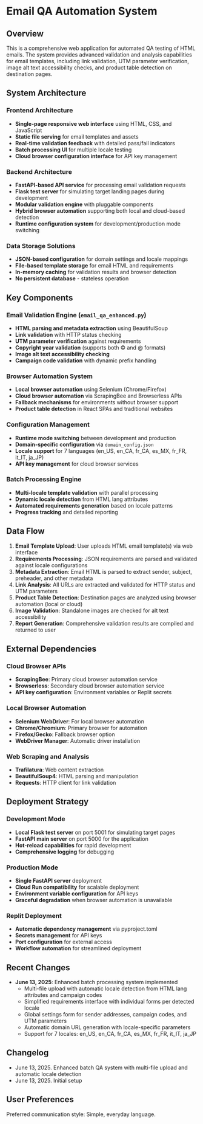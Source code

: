 # Email QA Automation System

## Overview

This is a comprehensive web application for automated QA testing of HTML emails. The system provides advanced validation and analysis capabilities for email templates, including link validation, UTM parameter verification, image alt text accessibility checks, and product table detection on destination pages.

## System Architecture

### Frontend Architecture
- **Single-page responsive web interface** using HTML, CSS, and JavaScript
- **Static file serving** for email templates and assets
- **Real-time validation feedback** with detailed pass/fail indicators
- **Batch processing UI** for multiple locale testing
- **Cloud browser configuration interface** for API key management

### Backend Architecture
- **FastAPI-based API service** for processing email validation requests
- **Flask test server** for simulating target landing pages during development
- **Modular validation engine** with pluggable components
- **Hybrid browser automation** supporting both local and cloud-based detection
- **Runtime configuration system** for development/production mode switching

### Data Storage Solutions
- **JSON-based configuration** for domain settings and locale mappings
- **File-based template storage** for email HTML and requirements
- **In-memory caching** for validation results and browser detection
- **No persistent database** - stateless operation

## Key Components

### Email Validation Engine (`email_qa_enhanced.py`)
- **HTML parsing and metadata extraction** using BeautifulSoup
- **Link validation** with HTTP status checking
- **UTM parameter verification** against requirements
- **Copyright year validation** (supports both © and @ formats)
- **Image alt text accessibility checking**
- **Campaign code validation** with dynamic prefix handling

### Browser Automation System
- **Local browser automation** using Selenium (Chrome/Firefox)
- **Cloud browser automation** via ScrapingBee and Browserless APIs
- **Fallback mechanisms** for environments without browser support
- **Product table detection** in React SPAs and traditional websites

### Configuration Management
- **Runtime mode switching** between development and production
- **Domain-specific configuration** via `domain_config.json`
- **Locale support** for 7 languages (en_US, en_CA, fr_CA, es_MX, fr_FR, it_IT, ja_JP)
- **API key management** for cloud browser services

### Batch Processing Engine
- **Multi-locale template validation** with parallel processing
- **Dynamic locale detection** from HTML lang attributes
- **Automated requirements generation** based on locale patterns
- **Progress tracking** and detailed reporting

## Data Flow

1. **Email Template Upload**: User uploads HTML email template(s) via web interface
2. **Requirements Processing**: JSON requirements are parsed and validated against locale configurations
3. **Metadata Extraction**: Email HTML is parsed to extract sender, subject, preheader, and other metadata
4. **Link Analysis**: All URLs are extracted and validated for HTTP status and UTM parameters
5. **Product Table Detection**: Destination pages are analyzed using browser automation (local or cloud)
6. **Image Validation**: Standalone images are checked for alt text accessibility
7. **Report Generation**: Comprehensive validation results are compiled and returned to user

## External Dependencies

### Cloud Browser APIs
- **ScrapingBee**: Primary cloud browser automation service
- **Browserless**: Secondary cloud browser automation service
- **API key configuration**: Environment variables or Replit secrets

### Local Browser Automation
- **Selenium WebDriver**: For local browser automation
- **Chrome/Chromium**: Primary browser for automation
- **Firefox/Gecko**: Fallback browser option
- **WebDriver Manager**: Automatic driver installation

### Web Scraping and Analysis
- **Trafilatura**: Web content extraction
- **BeautifulSoup4**: HTML parsing and manipulation
- **Requests**: HTTP client for link validation

## Deployment Strategy

### Development Mode
- **Local Flask test server** on port 5001 for simulating target pages
- **FastAPI main server** on port 5000 for the application
- **Hot-reload capabilities** for rapid development
- **Comprehensive logging** for debugging

### Production Mode
- **Single FastAPI server** deployment
- **Cloud Run compatibility** for scalable deployment
- **Environment variable configuration** for API keys
- **Graceful degradation** when browser automation is unavailable

### Replit Deployment
- **Automatic dependency management** via pyproject.toml
- **Secrets management** for API keys
- **Port configuration** for external access
- **Workflow automation** for streamlined deployment

## Recent Changes

- **June 13, 2025**: Enhanced batch processing system implemented
  - Multi-file upload with automatic locale detection from HTML lang attributes and campaign codes
  - Simplified requirements interface with individual forms per detected locale
  - Global settings form for sender addresses, campaign codes, and UTM parameters
  - Automatic domain URL generation with locale-specific parameters
  - Support for 7 locales: en_US, en_CA, fr_CA, es_MX, fr_FR, it_IT, ja_JP

## Changelog

- June 13, 2025. Enhanced batch QA system with multi-file upload and automatic locale detection
- June 13, 2025. Initial setup

## User Preferences

Preferred communication style: Simple, everyday language.